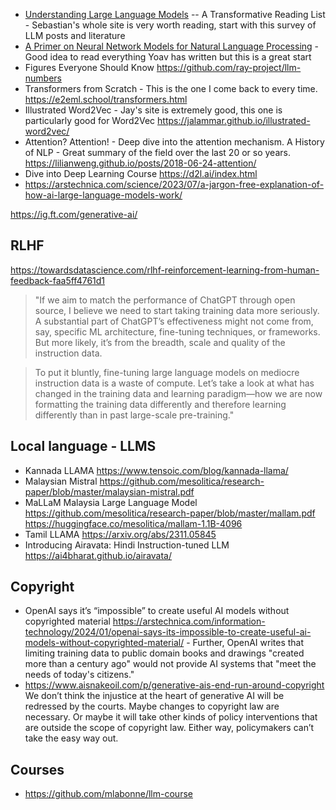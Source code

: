 
* [Understanding Large Language Models](https://arxiv.org/abs/1510.00726s) -- A Transformative Reading List - Sebastian's whole site is very worth reading, start with this survey of LLM posts and literature
* [A Primer on Neural Network Models for Natural Language Processing](https://arxiv.org/abs/1510.00726) - Good idea to read everything Yoav has written but this is a great start
* Figures Everyone Should Know https://github.com/ray-project/llm-numbers
* Transformers from Scratch - This is the one I come back to every time. https://e2eml.school/transformers.html
* Illustrated Word2Vec - Jay's site is extremely good, this one is particularly good for Word2Vec https://jalammar.github.io/illustrated-word2vec/
* Attention? Attention! - Deep dive into the attention mechanism.
A History of NLP - Great summary of the field over the last 20 or so years. https://lilianweng.github.io/posts/2018-06-24-attention/
* Dive into Deep Learning Course https://d2l.ai/index.html
* https://arstechnica.com/science/2023/07/a-jargon-free-explanation-of-how-ai-large-language-models-work/

https://ig.ft.com/generative-ai/

## RLHF

https://towardsdatascience.com/rlhf-reinforcement-learning-from-human-feedback-faa5ff4761d1 
> "If we aim to match the performance of ChatGPT through open source, I believe we need to start taking training data more seriously. A substantial part of ChatGPT’s effectiveness might not come from, say, specific ML architecture, fine-tuning techniques, or frameworks. But more likely, it’s from the breadth, scale and quality of the instruction data.

> To put it bluntly, fine-tuning large language models on mediocre instruction data is a waste of compute. Let’s take a look at what has changed in the training data and learning paradigm—how we are now formatting the training data differently and therefore learning differently than in past large-scale pre-training."

## Local language  - LLMS

* Kannada LLAMA https://www.tensoic.com/blog/kannada-llama/
* Malaysian Mistral https://github.com/mesolitica/research-paper/blob/master/malaysian-mistral.pdf
* MaLLaM Malaysia Large Language Model https://github.com/mesolitica/research-paper/blob/master/mallam.pdf https://huggingface.co/mesolitica/mallam-1.1B-4096
* Tamil LLAMA https://arxiv.org/abs/2311.05845
* Introducing Airavata: Hindi Instruction-tuned LLM https://ai4bharat.github.io/airavata/ 

## Copyright

* OpenAI says it’s “impossible” to create useful AI models without copyrighted material https://arstechnica.com/information-technology/2024/01/openai-says-its-impossible-to-create-useful-ai-models-without-copyrighted-material/ - Further, OpenAI writes that limiting training data to public domain books and drawings "created more than a century ago" would not provide AI systems that "meet the needs of today's citizens."
* https://www.aisnakeoil.com/p/generative-ais-end-run-around-copyright We don’t think the injustice at the heart of generative AI will be redressed by the courts. Maybe changes to copyright law are necessary. Or maybe it will take other kinds of policy interventions that are outside the scope of copyright law. Either way, policymakers can’t take the easy way out.

## Courses

* https://github.com/mlabonne/llm-course 